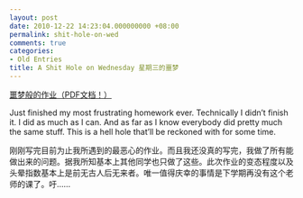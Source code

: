 ```yaml
---
layout: post
date: 2010-12-22 14:23:04.000000000 +08:00
permalink: shit-hole-on-wed
comments: true
categories:
- Old Entries
title: A Shit Hole on Wednesday 星期三的噩梦
---
```

[噩梦般的作业（PDF文档！）](/assets/docs/M773A5-original.pdf)

Just finished my most frustrating homework ever. Technically I didn’t finish it. I did as much as I can. And as far as I know everybody did pretty much the same stuff. This is a hell hole that’ll be reckoned with for some time.

刚刚写完目前为止我所遇到的最恶心的作业。而且我还没真的写完，我做了所有能做出来的问题。据我所知基本上其他同学也只做了这些。此次作业的变态程度以及头晕指数基本上是前无古人后无来者。唯一值得庆幸的事情是下学期再没有这个老师的课了。吁……
